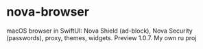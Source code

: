 # nova-browser
macOS browser in SwiftUI: Nova Shield (ad-block), Nova Security (passwords), proxy, themes, widgets. Preview 1.0.7. My own ru proj

